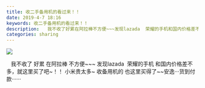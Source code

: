 ```yaml
---
title: 收二手备用机的看过来！！
date: 2019-4-7 18:16
keywords: 收二手备用机的看过来！！
description:   我不收了好累在阿拉棒不方便~~~发现lazada  荣耀的手机和国内价格差不多，就这里买了吧~！！小米贵太多~收备用机的也这里买得了~~安逸···货到付款······
categories: sharing
---
```

<td class="t_f" id="postmessage_3422434">


<img aid="1133427" data-cf-modified-9cca88dfa1e85b69e6468666-="" file="data/attachment/forum/201904/07/181451ccjf42n3c0nc772a.png.thumb.jpg" id="aimg_1133427" inpost="1" onclick="" onmouseover="" src="http://www.flw.ph/data/attachment/forum/201904/07/181451ccjf42n3c0nc772a.png" style="cursor:pointer" zoomfile="data/attachment/forum/201904/07/181451ccjf42n3c0nc772a.png"/>


   我不收了 好累 在阿拉棒 不方便~~~ 发现lazada  荣耀的手机 和国内价格差不多，就这里买了吧~！！ 小米贵太多~ 收备用机的 也这里买得了~~安逸···货到付款······<br/>
</td>
